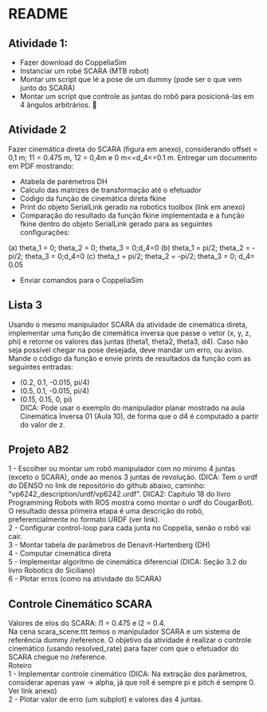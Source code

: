 # README

## Atividade 1:
- Fazer download do CoppeliaSim
- Instanciar um robé SCARA (MTB robot)
- Montar um script que Ié a pose de um dummy (pode ser o que vem junto do SCARA)
- Montar um script que controle as juntas do robô para posicioná-las em 4 ângulos arbitrários.

## Atividade 2

Fazer cinemática direta do SCARA (figura em anexo), considerando
offset = 0,1 m; 11 = 0.475 m, 12 = 0,4m e 0 m<=d_4<=0.1 m. Entregar um documento em PDF mostrando:

- Atabela de parémetros DH
- Calculo das matrizes de transformação até o efetuador
- Codigo da função de cinemática direta fkine
- Print do objeto SerialLink gerado na robotics toolbox (link em anexo)
- Comparação do resultado da função fkine implementada e a função fkine dentro do objeto SerialLink gerado para as seguintes configurações:

(a) theta_1 = 0; theta_2 = 0; theta_3 = 0;d_4=0
(b) theta_1 = pi/2; theta_2 = -pi/2; theta_3 = 0;d_4=0
(c) theta_t = pi/2; theta_2 = -pi/2; theta_3 = 0; d_4= 0.05
- Enviar comandos para o CoppeliaSim

## Lista 3

Usando o mesmo manipulador SCARA da atividade de cinemática direta, implementar uma função de cinemática inversa que passe o vetor (x, y, z, phi) e retorne os valores das juntas (theta1, theta2, theta3, d4). Caso não seja possível chegar na pose desejada, deve mandar um erro, ou aviso.  
Mande o código da função e envie prints de resultados da função com as seguintes entradas:  
- (0.2, 0.1, -0.015, pi/4)  
- (0.5, 0.1, -0.015, pi/4)  
- (0.15, 0.15, 0, pi)  
DICA: Pode usar o exemplo do manipulador planar mostrado na aula Cinemática Inversa 01 (Aula 10), de forma que o d4 é computado a partir do valor de z.

## Projeto AB2

1 - Escolher ou montar um robô manipulador com no mínimo 4 juntas (exceto o SCARA), onde ao menos 3 juntas de revolução. (DICA: Tem o urdf do DENSO no link de repositório do github abaixo, caminho: "vp6242_description/urdf/vp6242.urdf". DICA2: Capítulo 18 do livro Programming Robots with ROS mostra como montar o urdf do CougarBot). O resultado dessa primeira etapa é uma descrição do robô, preferencialmente no formato URDF (ver link).  
2 - Configurar control-loop para cada junta no Coppelia, senão o robô vai cair.  
3 - Montar tabela de parâmetros de Denavit-Hartenberg (DH)  
4 - Computar cinemática direta  
5 - Implementar algoritmo de cinemática diferencial (DICA: Seção 3.2 do livro Robotics do Siciliano)  
6 - Plotar erros (como na atividade do SCARA)

## Controle Cinemático SCARA

Valores de elos do SCARA: l1 = 0.475 e l2 = 0.4.  
Na cena scara_scene.ttt temos o manipulador SCARA e um sistema de referência dummy /reference. O objetivo da atividade é realizar o controle cinemático (usando resolved_rate) para fazer com que o efetuador do SCARA chegue no /reference.  
Roteiro  
1 - Implementar controle cinemático (DICA: Na extração dos parâmetros, considerar apenas yaw -> alpha, já que roll é sempre pi e pitch é sempre 0. Ver link anexo)  
2 - Plotar valor de erro (um subplot) e valores das 4 juntas.
